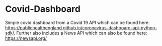 # Covid-Dashboard
Simple covid dashboard from a Covid 19 API which can be found here:
https://publichealthengland.github.io/coronavirus-dashboard-api-python-sdk/.
Further also includes a News API which can also be found here:
https://newsapi.org/
